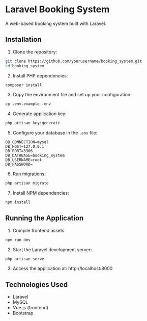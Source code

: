 # Laravel Booking System

A web-based booking system built with Laravel.

## Installation

1. Clone the repository:
```bash
git clone https://github.com/yourusername/booking_system.git
cd booking_system
```

2. Install PHP dependencies:
```bash
composer install
```

3. Copy the environment file and set up your configuration:
```bash
cp .env.example .env
```

4. Generate application key:
```bash
php artisan key:generate
```

5. Configure your database in the `.env` file:
```
DB_CONNECTION=mysql
DB_HOST=127.0.0.1
DB_PORT=3306
DB_DATABASE=booking_system
DB_USERNAME=root
DB_PASSWORD=
```

6. Run migrations:
```bash
php artisan migrate
```

7. Install NPM dependencies:
```bash
npm install
```

## Running the Application

1. Compile frontend assets:
```bash
npm run dev
```

2. Start the Laravel development server:
```bash
php artisan serve
```

3. Access the application at: http://localhost:8000


## Technologies Used

- Laravel
- MySQL
- Vue.js (frontend)
- Bootstrap
